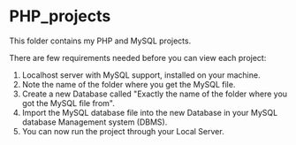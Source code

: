 # PHP_projects
This folder contains my PHP and MySQL projects.

There are few requirements needed before you can view each project:
1. Localhost server with MySQL support, installed on your machine.
2. Note the name of the folder where you get the MySQL file.
3. Create a new Database called "Exactly the name of the folder where you got the MySQL file from".
4. Import the MySQL database file into the new Database in your MySQL database Management system (DBMS).
5. You can now run the project through your Local Server.
